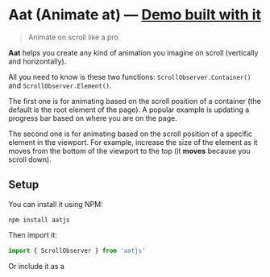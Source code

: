 # Aat (Animate at) — [Demo built with it](https://codepen.io/tahazsh/pen/WNYKage)

> Animate on scroll like a pro

**Aat** helps you create any kind of animation you imagine on scroll (vertically and horizontally).

All you need to know is these two functions: `ScrollObserver.Container()` and `ScrollObserver.Element()`.

The first one is for animating based on the scroll position of a container (the default is the root element of the page). A popular example is updating a progress bar based on where you are on the page.

The second one is for animating based on the scroll position of a specific element in the viewport. For example, increase the size of the element as it moves from the bottom of the viewport to the top (it **moves** because you scroll down).

## Setup

You can install it using NPM:

```
npm install aatjs
```

Then import it:

```js
import { ScrollObserver } from 'aatjs'
```

Or include it as a <script> in your page:

```html
<script src="https://unpkg.com/aatjs/dist/aat.min.js"></script>
```

Then use it:

```js
const ScrollObserver = aat.ScrollObserver
```

## It just gives you the percentage

Animating on scroll is nothing more than updating the styling of an element based on the scroll position. The scroll position is represented as the percentage of where you are in the viewport.

For `ScrollObserver.Container()`, it gives you the percentage of where you are in the page (or a specific container). When you are at the very top, the percentage will be `0`. When you are the very bottom, the percentage will be `1`. This means that the value goes from `0` to `1`. For example, when you are at the middle of the page, it will be `0.5`.

For `ScrollObserver.Element()`, it gives you the percentage of where the element you specify is in the viewport. If the element is below the viewport, the value will be `0`. If the element is above the viewport, the value will be `1`. Once the element enters the viewport, the value will go from `0` to `1` based on the position.

**Note:** the position of the element in `ScrollObserver.Element()` is based on its left and top points. In other words, if the top `1px` of the element entered the viewport, the percentage value will be more than `0`.

![Element origin points](./assets/docs/element-origin-points.jpg)

## Examples

Let's take a look at some examples on how to use both functions.

### `ScrollObserver.Container(container?)`

In this example, we have a progress bar that we want to update based on the scroll position of the page.

![Container progress bar](./assets/docs/container-progress-bar.gif)

HTML:

```html
<body>
  <div class="progress"></div>
  <div class="long-content"></div>
</body>
```

CSS:

```css
.progress {
  position: fixed;
  top: 0;
  left: 0;
  transform-origin: 0 0;
  background-color: red;
}
```

JS:

```js
import { ScrollObserver } from 'aatjs'

const progress = document.querySelector('.progress')

ScrollObserver.Container().onScroll(({ percentageY, percentageX }) => {
  progress.style.transform = `scaleX(${percentageY})`
})
```

**Note:** `percentageY` is for vertical scrolling and `percentageX` is for horizontal scrolling.

In this case, the container is the whole page. You can change it to specific container by passing it to the `Container` function.

```js
const section = document.querySelector('.section')
ScrollObserver.Container(section).onScroll(({ percentageY, percentageX }) => {})
```

### `ScrollObserver.Element(element, options)`

In this example, we have a box that we want to increase its opacity and size as we scroll.

![Element resize](./assets/docs/element-resize.gif)

HTML:

```html
<body>
  <div class="long-content"></div>

  <div class="box"></div>

  <div class="long-content"></div>
</body>
```

CSS:

```css
.box {
  opacity: 0;
  scale: 1;
  width: 100px;
  height: 100px;
  transform-origin: top center;
  background: red;
}
```

JS:

```js
import { ScrollObserver, valueAtPercentage } from 'aatjs'

const box = document.querySelector('.box')

ScrollObserver.Element(box).onScroll(({ percentageY, percentageX }) => {
  box.style.opacity = percentageY

  box.style.scale = valueAtPercentage({
    from: 1,
    to: 1.5,
    percentage: percentageY
  })
})
```

Since `opacity` is from `0` to `1`, we can use `percentageY` directly. However, for `scale`, we need it to range from `1` to `1.5`. We can achieve this with simple math, but to save you time, I have provided a helper function called `valueAtPercentage`.

`valueAtPercentage` takes an object with four properties:

- `from`: the initial value you want to animate from.
- `to`: the target value you want to animate to.
- `percentage`: the current scroll percentage value.
- `unit`: if your value has a unit like `px`, you can use this property. The default is an empty string.

## Change the container for the element

The default container for `ScrollObserver.Element()` is the root element of the page. If you want to use a different container, set the `container` option to what you want.

```js
const section = document.querySelector('.section')
ScrollObserver.Element(box, { container: section })
```

## Change the starting and end points for the element

The starting point is the point in the viewport where we initiate the animation when the element enters it. The default is at the very bottom of the viewport (which corresponds to percentage `0`).

The end point is the point in the viewport where the element reaches the final state of its animation. For example, if we are increase the opacity from `0` to `1`, it will be `1`. In other words, the percentage value will be `1`. The default is at the very top of the viewport.

That was for vertical scrolling. The same goes for horizontal scrolling. The starting point of the horizontal scrolling is at the very right of the viewport, and the end point is at the very left of the viewport.

You can update these values in the options using these properties:

- `offsetTop`: moves the end point down by the number provided in pixels.
- `offsetBottom`: moves the starting point up by the number provided in pixels.
- `offsetLeft`: moves the end point to the right by the number provided in pixels.
- `offsetRight`: moves the starting point to the left by the number provided in pixels.

For example:

```js
ScrollObserver.Element(box, {
  offsetTop: 10, // moves the end point down 10px (vertical scrolling)
  offsetBottom: 20, // moves the start point up 20px (vertical scrolling)
  offsetLeft: 10, // moves the end point to the right 10px (horizontal scrolling)
  offsetRight: 20 // moves the start point to the left 20px (horizontal scrolling)
})
```

![Element resize (with new points)](./assets/docs/element-resize-new-points.gif)
